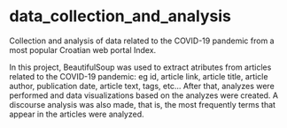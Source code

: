 # data_collection_and_analysis

Collection and analysis of data related to the COVID-19 pandemic from a most popular Croatian web portal Index.

In this project, BeautifulSoup was used to extract atributes from articles related to the COVID-19 pandemic: eg id, article link, article title, article author, publication date, article text, tags, etc... After that, analyzes were performed and data visualizations based on the analyzes were created. A discourse analysis was also made, that is, the most frequently terms that appear in the articles were analyzed.
